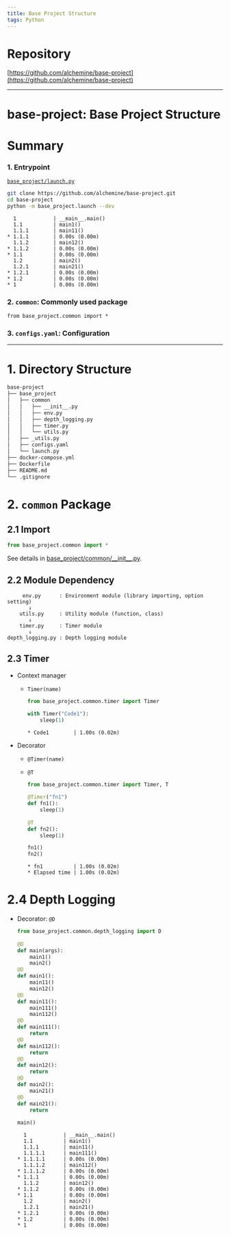 ```yaml
---
title: Base Project Structure
tags: Python
---
```


# Repository
[https://github.com/alchemine/base-project](https://github.com/alchemine/base-project)
<!--more-->
---

# base-project: Base Project Structure

# Summary
### 1. Entrypoint
[`base_project/launch.py`](https://github.com/alchemine/base-project/blob/main/base_project/launch.py)
```bash
git clone https://github.com/alchemine/base-project.git
cd base-project
python -m base_project.launch --dev
```

```
  1            | __main__.main()
  1.1          | main1()
  1.1.1        | main11()
* 1.1.1        | 0.00s (0.00m)
  1.1.2        | main12()
* 1.1.2        | 0.00s (0.00m)
* 1.1          | 0.00s (0.00m)
  1.2          | main2()
  1.2.1        | main21()
* 1.2.1        | 0.00s (0.00m)
* 1.2          | 0.00s (0.00m)
* 1            | 0.00s (0.00m)
```

### 2. `common`: Commonly used package
`from base_project.common import *`

### 3. `configs.yaml`: Configuration

---

# 1. Directory Structure
```bash
base-project
├── base_project
│   ├── common
│   │   ├── __init__.py
│   │   ├── env.py
│   │   ├── depth_logging.py
│   │   ├── timer.py
│   │   └── utils.py
│   ├── _utils.py
│   ├── configs.yaml
│   └── launch.py
├── docker-compose.yml
├── Dockerfile
├── README.md
└── .gitignore
```

# 2. `common` Package
## 2.1 Import
```python
from base_project.common import *
```
See details in [base_project/common/\_\_init\_\_.py](https://github.com/alchemine/base-project/blob/main/base_project/common/__init__.py).

## 2.2 Module Dependency
```
     env.py      : Environment module (library importing, option setting)
       ↓
    utils.py     : Utility module (function, class)
       ↓
    timer.py     : Timer module
       ↓
depth_logging.py : Depth logging module
```

## 2.3 Timer
- Context manager
    - `Timer(name)`
        ```python
        from base_project.common.timer import Timer
      
        with Timer("Code1"):
            sleep(1)
        ```

        ```
        * Code1        | 1.00s (0.02m)
      ```
- Decorator
    - `@Timer(name)`
    - `@T`
      ```python
      from base_project.common.timer import Timer, T
        
      @Timer("fn1")
      def fn1():
          sleep(1)
            
      @T
      def fn2():
          sleep(1)
      
      fn1()
      fn2()
      ```

      ```
      * fn1          | 1.00s (0.02m)
      * Elapsed time | 1.00s (0.02m)
      ```

# 2.4 Depth Logging
- Decorator: `@D`
    ```python
    from base_project.common.depth_logging import D
      
    @D
    def main(args):
        main1()
        main2()
    @D
    def main1():
        main11()
        main12()
    @D
    def main11():
        main111()
        main112()
    @D
    def main111():
        return
    @D
    def main112():
        return
    @D
    def main12():
        return
    @D
    def main2():
        main21()
    @D
    def main21():
        return
        
    main()
    ```

    ```
      1            | __main__.main()
      1.1          | main1()
      1.1.1        | main11()
      1.1.1.1      | main111()
    * 1.1.1.1      | 0.00s (0.00m)
      1.1.1.2      | main112()
    * 1.1.1.2      | 0.00s (0.00m)
    * 1.1.1        | 0.00s (0.00m)
      1.1.2        | main12()
    * 1.1.2        | 0.00s (0.00m)
    * 1.1          | 0.00s (0.00m)
      1.2          | main2()
      1.2.1        | main21()
    * 1.2.1        | 0.00s (0.00m)
    * 1.2          | 0.00s (0.00m)
    * 1            | 0.00s (0.00m)
    ```
